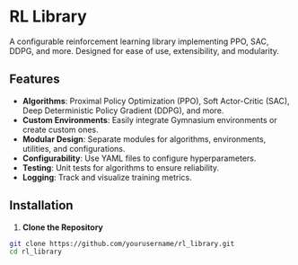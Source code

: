 # RL Library

A configurable reinforcement learning library implementing PPO, SAC, DDPG, and more. Designed for ease of use, extensibility, and modularity.

## Features

- **Algorithms**: Proximal Policy Optimization (PPO), Soft Actor-Critic (SAC), Deep Deterministic Policy Gradient (DDPG), and more.
- **Custom Environments**: Easily integrate Gymnasium environments or create custom ones.
- **Modular Design**: Separate modules for algorithms, environments, utilities, and configurations.
- **Configurability**: Use YAML files to configure hyperparameters.
- **Testing**: Unit tests for algorithms to ensure reliability.
- **Logging**: Track and visualize training metrics.

## Installation

1. **Clone the Repository**

```bash
git clone https://github.com/yourusername/rl_library.git
cd rl_library
